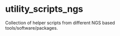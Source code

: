 # utility_scripts_ngs
Collection of helper scripts from different NGS based tools/software/packages.
